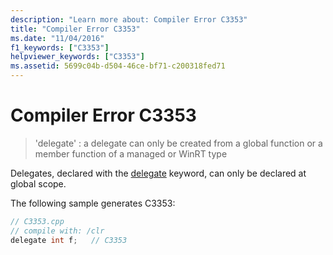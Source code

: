 ```yaml
---
description: "Learn more about: Compiler Error C3353"
title: "Compiler Error C3353"
ms.date: "11/04/2016"
f1_keywords: ["C3353"]
helpviewer_keywords: ["C3353"]
ms.assetid: 5699c04b-d504-46ce-bf71-c200318fed71
---
```

# Compiler Error C3353

> 'delegate' : a delegate can only be created from a global function or a member function of a managed or WinRT type

Delegates, declared with the [delegate](../../extensions/delegate-cpp-component-extensions.md) keyword, can only be declared at global scope.

The following sample generates C3353:

```cpp
// C3353.cpp
// compile with: /clr
delegate int f;   // C3353
```

